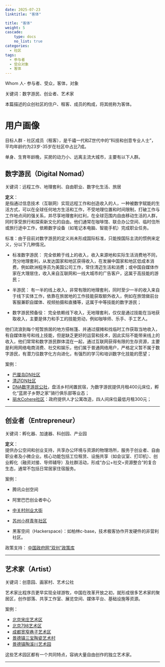 ```yaml
---
date: 2025-07-23
linktitle: "客体"

title: "客体"
weight: 5
cascade:
    type: docs
    no_list: true
categories:
  - 社区
tags:
  - 参与者
  - 受众对象
  - 客体
---
```


Whom 人- 参与者、受众，客体，对象  

关键词：数字游民、创业者、艺术家


本篇描述的众创社区的住户、租客、成员的构成，将其统称为客体。


# 用户画像

目标人群 - 社区成员（租客），是千禧一代和Z世代中的“科技和创意专业人士”，平均年龄约为23岁-35岁在社区中占比7成。

单身、生育年龄晚，买房的动力小、远离主流大城市，主要有以下人群。



## 数字游民（Digital Nomad）

关键词：远程工作、地理套利、自由职业、数字化生活、旅居

**定义**：  
是指通过信息技术（互联网）实现远程工作和创造收入的人，一种被数字赋能的生活方式，可以在全球任何地方生活和工作，不受地理位置和时间限制，打破工作与工作地点间的强关系，并尽享地理套利红利，在全球范围内自由移动生活的人群，同时享受旅行和探索新文化的自由。他们通常在咖啡馆、联合办公空间、临时住所或旅行途中工作，依赖数字设备（如笔记本电脑、智能手机）完成职业任务。  


标准：由于目前对数字游民的定义尚未形成国际标准，只能按国际主流的惯例来定义，分以下几种情况。

- 标准数字游民：
完全依赖于线上的收入，收入来源地和实际生活消费地不同，充分地理套利，从发达国家和地区获得收入，在发展中国家和地区低成本消费，例如欧洲程序员为美国公司工作，常住清迈生活和消费；或中国自媒体作家在大理居住，收入来自互联网和一线大城市的广告客户，这属于高技能的游民；

- 半游民：
有一半的线上收入，非常有限的地理套利，同时至少一半的收入来自于线下实体工作，依靠在旅居地的工作技能获取额外收入，例如在旅馆做前台客服兼职自媒体、视频拍摄和直播等，这属于中等技能的数字游民；

- 数字游民预备役：
完全依赖线下收入，无地理套利，仅仅是通过技能在当地获取收入，主要是体力和手工的技能劳动，例如咖啡师、乐手、手工艺人。

他们流浪到每个短暂旅居的地方搭帐篷、并通过摆摊和找临时工作获取当地收入，有自媒体账号和线上技能，但是缺乏更好的运营和技术，因此实际不能带来线上的收入，他们常常和数字游民群体混在一起，通过互联网获得有限的生存资源，主要是利用网络电商消费、社交和娱乐，他们属于普通网络用户，严格定义暂不属于数字游民，有潜力往数字化方向进化，有强烈的学习和培训数字化技能的愿望；


案例：
- [巴厘岛DN社区](https://bali.com/guide-to-moving-and-living-in-bali/digital-nomads-bali/)
- [清迈DN社区](https://lostandlore.com/chiang-mais-best-kept-secrets-for-digital-nomads/)
- [DNA数字游民公社](https://mp.weixin.qq.com/s/-5O0NSI9z8aJoeIQgDMExw)，盘活乡村闲置民宿，为数字游民提供月租400元床位，孵化“蓝房子乡野之家”骑行俱乐部等业态；
- [丽水Cohere社区](https://mp.weixin.qq.com/s/EwgPGFZfPWmA83o1geQwzw)：政府提供人才公寓改造，四人间床位最低月租300元；  


---

## 创业者（Entrepreneur）

关键词：孵化器、加速器、科创园、产业园

**定义**：  
提供办公空间和创业支持，共享办公环境与资源的物理场所，服务于创业者、自由职业者及小微企业。核心功能包括工位租赁、设施共享（如会议室、打印机）、创业孵化（融资对接、导师辅导）及社群活动，形成“办公+社交+资源整合”的复合生态，通常不包括日常居家住宿服务。  

案例：
- 腾讯众创空间
- 阿里巴巴创业者中心
- [中关村创业大街](https://www.z-innoway.com/)
- [苏州小样青年社区](http://www.isip.cn/incubator/view?space_id=68)

- 黑客空间（Hackerspace）：如柏林c-base，技术极客协作开发硬件的非营利社区。

政策支持：
[中国政府网“双创”政策库](https://www.gov.cn/zhengce/shuangchuangzck/index.htm)


---
## 艺术家（Artist）

关键词：创意园、画家村、艺术公社

艺术家比程序员更早实现全球游牧，中国在改革开放之初，就形成很多艺术家的聚居区，创作部落、共享工作室、展览空间、媒体平台、基础设施等资源。

案例：
- [北京宋庄艺术区](http://www.songzhuangartcenter.com)
- [北京798艺术区](https://www.798artdistrict.com.cn/)
- [成都宽窄巷子艺术区](https://www.kzxz.com.cn)
- [景德镇三宝陶瓷艺术村](http://sanbaoceramicartvillage.com/)
- [景德镇陶溪川艺术园](http://www.jingdezhenstudio.com/)

这些艺术园区都有一个共同特点，容纳大量自由创作的独立艺术家。

---


